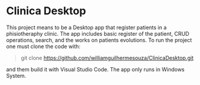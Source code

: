 # Clinica Desktop
This project means to be a Desktop app that register patients in a phisiotheraphy clinic. The app includes basic register of the patient, CRUD operations, search, and the works on patients evolutions.
To run the project one must clone the code with:

> git clone https://github.com/williamguilhermesouza/ClinicaDesktop.git

and them build it with Visual Studio Code. The app only runs in Windows System.
